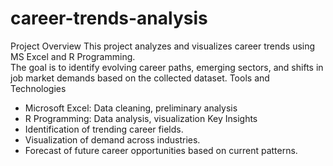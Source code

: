 # career-trends-analysis
 Project Overview
This project analyzes and visualizes career trends using MS Excel and R Programming.  
The goal is to identify evolving career paths, emerging sectors, and shifts in job market demands based on the collected dataset.
Tools and Technologies
- Microsoft Excel: Data cleaning, preliminary analysis
- R Programming: Data analysis, visualization
Key Insights
- Identification of trending career fields.
- Visualization of demand across industries.
- Forecast of future career opportunities based on current patterns.
